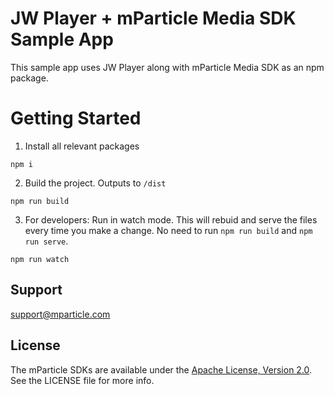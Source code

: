 # JW Player + mParticle Media SDK Sample App

This sample app uses JW Player along with mParticle Media SDK as an npm package.

# Getting Started

1. Install all relevant packages

```
npm i
```

2. Build the project. Outputs to `/dist`

```
npm run build
```

3. For developers: Run in watch mode. This will rebuid and serve the files every time you make a change. No need to run `npm run build` and `npm run serve`.

```
npm run watch
```

## Support

<support@mparticle.com>

## License

The mParticle SDKs are available under the [Apache License, Version 2.0](http://www.apache.org/licenses/LICENSE-2.0). See the LICENSE file for more info.
